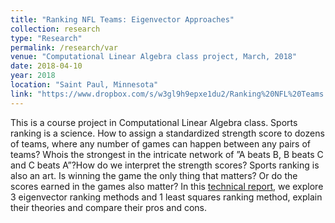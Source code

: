 ```yaml
---
title: "Ranking NFL Teams: Eigenvector Approaches"
collection: research
type: "Research"
permalink: /research/var
venue: "Computational Linear Algebra class project, March, 2018"
date: 2018-04-10
year: 2018
location: "Saint Paul, Minnesota"
link: "https://www.dropbox.com/s/w3gl9h9epxe1du2/Ranking%20NFL%20Teams.pdf?dl=0"
---
```


This is a course project in Computational Linear Algebra class. Sports ranking is a science. How to assign a standardized strength score to dozens of teams, where any number of games can happen between any pairs of teams? Whois the strongest in the intricate network of ”A beats B, B beats C and C beats A”?How do we interpret the strength scores? Sports ranking is also an art. Is winning the game the only thing that matters? Or do the scores earned in the games also matter? In this [technical report](https://www.dropbox.com/s/w3gl9h9epxe1du2/Ranking%20NFL%20Teams.pdf?dl=0), we explore 3 eigenvector ranking methods and 1 least squares ranking method, explain their theories and compare their pros and cons.
